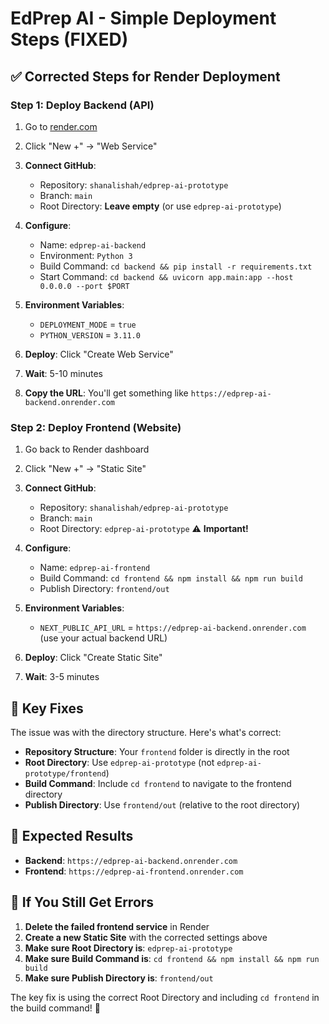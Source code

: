 # EdPrep AI - Simple Deployment Steps (FIXED)

## ✅ **Corrected Steps for Render Deployment**

### **Step 1: Deploy Backend (API)**
1. Go to [render.com](https://render.com)
2. Click "New +" → "Web Service"
3. **Connect GitHub**:
   - Repository: `shanalishah/edprep-ai-prototype`
   - Branch: `main`
   - Root Directory: **Leave empty** (or use `edprep-ai-prototype`)

4. **Configure**:
   - Name: `edprep-ai-backend`
   - Environment: `Python 3`
   - Build Command: `cd backend && pip install -r requirements.txt`
   - Start Command: `cd backend && uvicorn app.main:app --host 0.0.0.0 --port $PORT`

5. **Environment Variables**:
   - `DEPLOYMENT_MODE` = `true`
   - `PYTHON_VERSION` = `3.11.0`

6. **Deploy**: Click "Create Web Service"
7. **Wait**: 5-10 minutes
8. **Copy the URL**: You'll get something like `https://edprep-ai-backend.onrender.com`

### **Step 2: Deploy Frontend (Website)**
1. Go back to Render dashboard
2. Click "New +" → "Static Site"
3. **Connect GitHub**:
   - Repository: `shanalishah/edprep-ai-prototype`
   - Branch: `main`
   - Root Directory: `edprep-ai-prototype` ⚠️ **Important!**

4. **Configure**:
   - Name: `edprep-ai-frontend`
   - Build Command: `cd frontend && npm install && npm run build`
   - Publish Directory: `frontend/out`

5. **Environment Variables**:
   - `NEXT_PUBLIC_API_URL` = `https://edprep-ai-backend.onrender.com` (use your actual backend URL)

6. **Deploy**: Click "Create Static Site"
7. **Wait**: 3-5 minutes

## 🎯 **Key Fixes**

The issue was with the directory structure. Here's what's correct:

- **Repository Structure**: Your `frontend` folder is directly in the root
- **Root Directory**: Use `edprep-ai-prototype` (not `edprep-ai-prototype/frontend`)
- **Build Command**: Include `cd frontend` to navigate to the frontend directory
- **Publish Directory**: Use `frontend/out` (relative to the root directory)

## 🎉 **Expected Results**

- **Backend**: `https://edprep-ai-backend.onrender.com`
- **Frontend**: `https://edprep-ai-frontend.onrender.com`

## 🔧 **If You Still Get Errors**

1. **Delete the failed frontend service** in Render
2. **Create a new Static Site** with the corrected settings above
3. **Make sure Root Directory is**: `edprep-ai-prototype`
4. **Make sure Build Command is**: `cd frontend && npm install && npm run build`
5. **Make sure Publish Directory is**: `frontend/out`

The key fix is using the correct Root Directory and including `cd frontend` in the build command! 🔧
